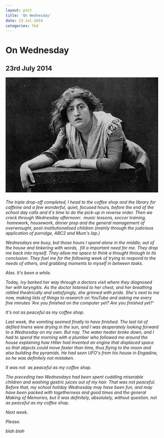 ```yaml
---
layout: post
title: 'On Wednesday'
date: 23-Jul-2014
categories: tbd
---
```


# On Wednesday

## 23rd July 2014

<img class="photo-horiz" src="/images/2014/07/collier.jpg" />



<h6 Actress Constance Collier models my  hairstyle and facial expression.</h6>

<div I wrote the passage below a couple of years ago. It talks (whinges? complains? bah humbug semantics!)  about my Wednesday writing day.

<div 

<div I'm still complaing. ,   but reading over

<div 

<div 

<div I still aim for Wednesday as the day where I try to plough through my to-work-on list; although admin and errands often intrude.  A day with no small children can be vital for things like pap smears and waiting around in government offices (if only one could combine the two:  public service think tanx,   take note! )

<div 

<div Still, the useful thing about practicing the dark art of blogging is that it gives you the chance to look back at family moments that would otherwise have gone unrecorded. I read over this and I am washed with a wave of relief- oh my god, I am so lucky not to be juggling three sick children today! Here I am, tapping away  through my to-do-list and there is absolutely no vomit on my hair. (Disclosure: there may be some head lice, but that's a story for another day.)

<div 

<div Yes, sure,  the laundry is a public health hazard. Yes, I can't look at the floor of the toddlers room without despair. Yes, there is Weet-Bix on bowls in the kitchen right now that will never be entirely removed without special blasting equipment.

<div 

<div But we are all well, we are all healthy, and part of the reason that the house is in such a state is that at the end of the day, I would rather watch Masterchef and read books in the bath than spend my few hours off-duty scrubbing floors.  It's bloody hard work cooking, cleaning, chauffeuring and trying to create a loving and nurturing home life. It's hard yards.  Every once ina while - before a party, say, a couple of hard core days will bring the place up to tip-top shape, and the hour that tidy house lasts for is immensely gratifying. But to manage that every day? It's impossible for me. And Keith's business is a start-up - he works all the time he can, and he is super-dad all the rest of the time. He'd rather spend his time off giving Ivy piano lessons that sweeping dust bunnies too. There's only so much time in the day for all the things.

<div 

<div Anyway, this old Wednesday post was a reminder for me that life's good, and nobody is vomiting.

<div 

<div Hurrah!

<blockquote>

<div For a brief, glorious period, I have been setting aside Wednesdays as my writing day, with Ivy at school, Ted at pre-school and Georgie at family day-care.  It requires an intense morning wrangling all five of us out of the house for the day: washed, dressed, breakfasted and loaded with lunch and homework folders and assorted paraphernalia depending on age and continence ability. (If Keith forgets his Pull-Ups it can make for an awkward video Skype with scientists in Germany.)

<div 

The triple drop-off completed, I head to the coffee shop and the library for caffeine and a few wonderful, quiet, focused hours, before the end of the school day calls and it's time to do the pick-up in reverse order. Then we crack through Wednesday afternoon:  music lessons, soccer training,  homework, housework, dinner prep and the general management of overwrought, post-institutionalised children (mainly through the judicious application of porridge, ABC2 and Mum's lap.)



Wednesdays are busy, but those hours I spend alone in the middle; out of the house and tinkering with words,  fill a important need for me. They drop me back into myself. They allow me space to think a thought through to its conclusion. They fuel me for the following week of trying to respond to the needs of others, and grabbing moments to myself in between tasks.



Alas. It's been a while.



Today, Ivy barked her way through a doctors visit where they diagnosed her with laryngitis. As the doctor listened to her chest, and her breathing rattled theatrically and satisfyingly, she grinned with pride. She's next to me now, making lists of things to research on YouTube and asking me every five minutes 'Are you finished on the computer yet? Are you finished yet?'



It's not as peaceful as my coffee shop.



Last week, the vomiting seemed finally to have finished. The last lot of defiled linens were drying in the sun, and I was desperately looking forward to a Wednesday on my own. But nay. The water heater broke down, and I had to spend the morning with a plumber who followed me around the house explaining how Hitler had invented an engine that displaced space so that objects could move faster than time, thus flying to the moon and also building the pyramids. He had seen UFO's from his house in Engadine, so he was definitely not mistaken.



It was not  as peaceful as my coffee shop.



The preceding two Wednesdays had been spent cuddling miserable children and washing gastric juices out of my hair. That was not peaceful. Before that, my school holiday Wednesday may have been fun, and may have been packed with togetherness and good times and the general Making of Memories, but it was definitely, absolutely, without question, not as peaceful as my coffee shop.



Next week.



Please.</blockquote>



blah blah

 

